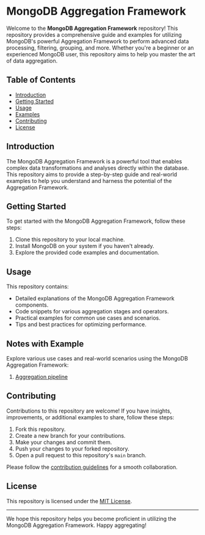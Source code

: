 # MongoDB Aggregation Framework

Welcome to the **MongoDB Aggregation Framework** repository! This repository provides a comprehensive guide and examples for utilizing MongoDB's powerful Aggregation Framework to perform advanced data processing, filtering, grouping, and more. Whether you're a beginner or an experienced MongoDB user, this repository aims to help you master the art of data aggregation.

## Table of Contents

- [Introduction](#introduction)
- [Getting Started](#getting-started)
- [Usage](#usage)
- [Examples](#examples)
- [Contributing](#contributing)
- [License](#license)

## Introduction

The MongoDB Aggregation Framework is a powerful tool that enables complex data transformations and analyses directly within the database. This repository aims to provide a step-by-step guide and real-world examples to help you understand and harness the potential of the Aggregation Framework.

## Getting Started

To get started with the MongoDB Aggregation Framework, follow these steps:

1. Clone this repository to your local machine.
2. Install MongoDB on your system if you haven't already.
3. Explore the provided code examples and documentation.

## Usage

This repository contains:

- Detailed explanations of the MongoDB Aggregation Framework components.
- Code snippets for various aggregation stages and operators.
- Practical examples for common use cases and scenarios.
- Tips and best practices for optimizing performance.

## Notes with Example

Explore various use cases and real-world scenarios using the MongoDB Aggregation Framework:

1. [Aggregation pipeline](agreegations/pipeline.md)


## Contributing

Contributions to this repository are welcome! If you have insights, improvements, or additional examples to share, follow these steps:

1. Fork this repository.
2. Create a new branch for your contributions.
3. Make your changes and commit them.
4. Push your changes to your forked repository.
5. Open a pull request to this repository's `main` branch.

Please follow the [contribution guidelines](CONTRIBUTING.md) for a smooth collaboration.

## License

This repository is licensed under the [MIT License](LICENSE).

---

We hope this repository helps you become proficient in utilizing the MongoDB Aggregation Framework. Happy aggregating!
